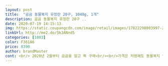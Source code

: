 ```yaml
---
layout: post 
title:  "곰곰 동물복지 유정란 20구, 1040g, 1개" 
description: 곰곰 동물복지 유정란 20구 ..
date: 2020-07-19 14:15:13 
img: https://static.coupangcdn.com/image/retail/images/17022298003997-268a2796-aaaf-44ec-885d-92d6ab94cb2b.jpg 
linkUrl: http://me2.do/5k3ANnd5 
categories: [1003] 
color: F361A6 
price: 8390 
author: brandMaster 
cont: <br/> 2020년 2월부터 곰곰을 알고 쭉 구매<br/><br/>가격은 저렴해도 동물복지 인증에다<br/>가장 즐겨먹는 스타일인 계란후라이 해서 먹어보니<br/>개인 입맛,선호도에 따라 맞는집 찾아 가는거죠<br/>겨울과 봄에는 안나던 냄새였는데ㅠ<br/>결국 저는 이  모든것들을 만족 시켜주는 곰곰유정란을<br/>계란 비린내 없이 전 고소하니 맛있던데여<br/>계란 상태만 좋음 크게 예민한 부분은 아니라서<br/>계란 지단을 해도 그릇에서도 엄청 나요<br/>계란,두부 좋아하는 제가 계란 유목민이 되어<br/>계란은 깨짐없이 전 받았구여<br/>계란은 복불복이 다른 제품 보다 더 있는편 같아요<br/>계란이 떨어져 마트서 계란 사봤었어요<br/>계속 주문할수 밖에 없게 되었네요 ^^<br/> 
---
```

 